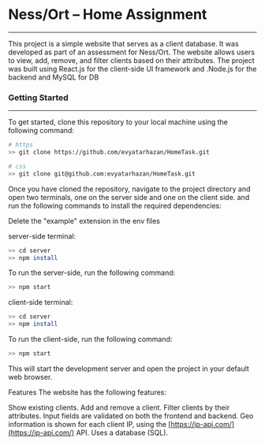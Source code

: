 # Ness/Ort – Home Assignment
---
This project is a simple website that serves as a client database. It was developed as part of an assessment for Ness/Ort. The website allows users to view, add, remove, and filter clients based on their attributes. The project was built using React.js for the client-side UI framework and .Node.js for the backend and MySQL for DB

### Getting Started
___
To get started, clone this repository to your local machine using the following command:
```bash
# https
>> git clone https://github.com/evyatarhazan/HomeTask.git

# css
>> git clone git@github.com:evyatarhazan/HomeTask.git
```
Once you have cloned the repository, navigate to the project directory
and open two terminals, one on the server side and one on the client side. and run the following commands to install the required dependencies:

Delete the "example" extension in the env files

server-side terminal:
```bash
>> cd server
>> npm install
```

To run the server-side, run the following command:

```bash
>> npm start
```

client-side terminal:
```bash
>> cd server
>> npm install
```

To run the client-side, run the following command:

```bash
>> npm start
```


This will start the development server and open the project in your default web browser.

Features
The website has the following features:

Show existing clients.
Add and remove a client.
Filter clients by their attributes.
Input fields are validated on both the frontend and backend.
Geo information is shown for each client IP, using the [https://ip-api.com/](https://ip-api.com/) API.
Uses a database (SQL).
